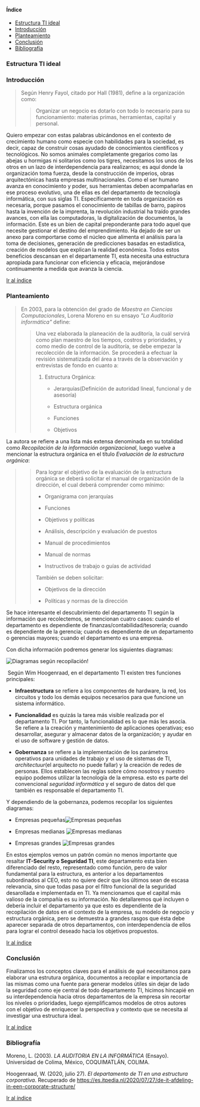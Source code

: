 #### Índice

- [Estructura TI ideal](#estructura-ti-ideal)
- [Introducción](#introducción)
- [Planteamiento](#planteamiento)
- [Conclusión](#conclusión)
- [Bibliografía](#bibliografía)

### Estructura TI ideal

### Introducción

> Según Henry Fayol, citado por Hall (1981), define a la organización como: 
> 
> > Organizar un negocio es dotarlo con todo lo necesario para su funcionamiento: materias primas, herramientas, capital y personal.

Quiero empezar con estas palabras ubicándonos en el contexto de crecimiento humano como especie con habilidades para la sociedad, es decir, capaz de construir cosas ayudado de conocimientos científicos y tecnológicos. No somos animales completamente gregarios como las abejas u hormigas ni solitarios como los tigres, necesitamos los unos de los otros en un lazo de interdependencia para realizarnos; es aquí donde la organización toma fuerza, desde la construcción de imperios, obras arquitectónicas hasta empresas multinacionales. Como el ser humano avanza en conocimiento y poder, sus herramientas deben acompañarlas en ese proceso evolutivo, una de ellas es del departamento de tecnología informática, con sus siglas TI. Específicamente en toda organización es necesaria, porque pasamos el conocimiento de tabillas de barro, papiros hasta la invención de la imprenta, la revolución industrial ha traído grandes avances, con ella las computadoras, la digitalización de documentos, la información. Este es un bien de capital preponderante para todo aquel que necesite gestionar el destino del emprendimiento. Ha dejado de ser un anexo para comportarse como el núcleo que alimenta el análisis para la toma de decisiones, generación de predicciones basadas en estadística, creación de modelos que explican la realidad económica. Todos estos beneficios descansan en el departamente TI, esta necesita una estructura apropiada para funcionar con eficiencia y eficacia, mejorándose continuamente a medida que avanza la ciencia.

[Ir al índice](#índice)

### Planteamiento

> En 2003, para la obtención del grado de *Maestra en Ciencias Computacionales*, Lorena Moreno en su ensayo *"La Auditoría informática"* define:
> 
> > Una vez elaborada la planeación de la auditoría, la cuál servirá como plan maestro de los tiempos, costros y prioridades, y como medio de control de la auditoría, se debe empezar la recolección de la información.
> > Se procederá a efectuar la revisión sistematizada del área a través de la observación y entrevistas de fondo en cuanto a:
> > 
> > 1. Estructura Orgánica:
> >    
> >    - Jerarquías(Definición de autoridad lineal, funcional y de asesoría)
> >    
> >    - Estructura orgánica
> >    
> >    - Funciones
> >    
> >    - Objetivos

La autora se refiere a una lista más extensa denominada en su totalidad como *Recopilación de la información organizacional*, luego vuelve a mencionar la estructura orgánica en el título *Evaluación de la estructura orgánica*:

> > Para lograr el objetivo de la evaluación de la estructura orgánica se deberá solicitar el manual de organización de la dirección, el cual deberá comprender como mínimo:
> > 
> > - Organigrama con jerarquías
> > 
> > - Funciones
> > 
> > - Objetivos y políticas
> > 
> > - Análisis, descripción y evaluación de puestos
> > 
> > - Manual de procedimientos
> > 
> > - Manual de normas
> > 
> > - Instructivos de trabajo o guías de actividad
> > 
> > También se deben solicitar:
> > 
> > - Objetivos de la dirección
> > 
> > - Políticas y normas de la dirección

Se hace interesante el descubrimiento del departamento TI según la información que recolectemos, se mencionan cuatro casos: cuando el departamento es dependiente de finanzas/contabilidad/tesorería; cuando es dependiente de la gerencia; cuando es dependiente de un departamento o gerencias mayores; cuando el departamento es una empresa.

Con dicha información podremos generar los siguientes diagramas:

![Diagramas según recopilación!](../images/diagramas_segun_recopilación.svg)

 Según Wim Hoogenraad, en el departamento TI existen tres funciones principales:

- **Infraestructura** se refiere a los componentes de hardware, la red, los circuitos y todo los demás equipos necesarios para que funcione un sistema informático.

- **Funcionalidad** es quizás la tarea más visible realizada por el departamento TI. Por tanto, la funcionalidad es lo que más les asocia. Se refiere a la creación y mantenimiento de aplicaciones operativas; eso desarrollar, asegurar y almacenar datos de la organización; y ayudar en el uso de software y gestión de datos.

- **Gobernanza** se refiere a la implementación de los parámetros operativos para unidades de trabajo y el uso de sistemas de TI, *architectuur*(el arquitecto no puede fallar) y la creación  de redes de personas. Ellos establecen las reglas sobre cómo nosotros y nuestro equipo podemos utilizar la tecnología de la empresa. esto es parte del convencional *seguridad informática* y el seguro de datos del que también es responsable el departamento TI.

Y dependiendo de la gobernanza, podemos recopilar los siguientes diagramas:

- Empresas pequeñas![Empresas pequeñas](../images/it_dep_1.png)

- Empresas medianas ![Empresas medianas](../images/it_dep_2.png)

- Empresas grandes ![Empresas grandes](../images/it_dep_3.png)

En estos ejemplos vemos un patrón común no menos importante que resaltar **IT-Security o Seguridad TI**, este departamento esta bien diferenciado del resto, representado como función, pero de valor fundamental para la estructura, es anterior a los departamentos subordinados al CEO, esto no quiere decir que los últimos sean de escasa relevancia, sino que todas pasa por el filtro funcional de la seguridad desarollada e implementada en TI. Ya mencionamos que el capital más valioso de la compañía es su información. No detallaremos qué incluyen o debería incluir el departamento ya que esto es dependiente de la recopilación de datos en el contexto de la empresa, su modelo de negocio y estructura orgánica, pero se demuestra a grandes rasgos que ésta debe aparecer separada de otros departamentos, con interdependencia de ellos para lograr el control deseado hacia los objetivos propuestos.

[Ir al índice](#índice)

### Conclusión

Finalizamos los conceptos claves para el análisis de qué necesitamos para elaborar una estrutura orgánica, documentos a recopilar e importancia de las mismas como una fuente para generar modelos útiles sin dejar de lado la seguridad como eje central de todo departamento TI, hicimos hincapié en su interdependencia hacia otros departamentos de la empresa sin recortar los niveles o prioridades, luego ejemplificamos modelos de otros autores con el objetivo de enriquecer la perspectiva y contexto que se necesita al investigar una estructura ideal.

[Ir al índice](#índice)

### Bibliografía

Moreno, L. (2003). *LA AUDITORIA EN LA INFORMÁTICA* (Ensayo). Universidad de Colima, México, COQUIMATLÁN, COLIMA.

Hoogenraad, W. (2020, julio 27). *El departamento de TI en una estructura corporativa*. Recuperado de https://es.itpedia.nl/2020/07/27/de-it-afdeling-in-een-corporate-structure/

[Ir al índice](#índice)